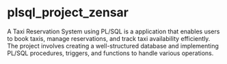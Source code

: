 # plsql_project_zensar
A Taxi Reservation System using PL/SQL is a  application that enables users to book taxis, manage reservations, and track taxi availability efficiently. The project involves creating a well-structured database and implementing PL/SQL procedures, triggers, and functions to handle various operations.
